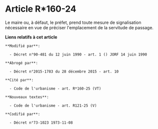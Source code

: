 # Article R*160-24

Le maire ou, à défaut, le préfet, prend toute mesure de signalisation nécessaire en vue de préciser l'emplacement de la
servitude de passage.

**Liens relatifs à cet article**

	**Modifié par**:

	  - Décret n°90-481 du 12 juin 1990 - art. 1 () JORF 14 juin 1990

	**Abrogé par**:

	  - Décret n°2015-1783 du 28 décembre 2015 - art. 10

	**Cité par**:

	  - Code de l'urbanisme - art. R*160-25 (VT)

	**Nouveaux textes**:

	  - Code de l'urbanisme - art. R121-25 (V)

	**Codifié par**:

	  - Décret n°73-1023 1973-11-08

